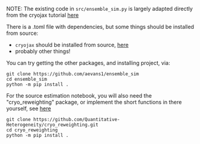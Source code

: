 NOTE: The existing code in `src/ensemble_sim.py` is largely adapted directly from the cryojax tutorial [here](https://github.com/mjo22/cryojax/blob/340-write-an-ensemble-reweighting-tutorial/docs/examples/simulating-and-reweighting-ensembles.ipynb)


There is a .toml file with dependencies, but some things should be installed from source:
- `cryojax` should be installed from source, [here](https://github.com/mjo22/cryojax)
- probably other things! 

You can try getting the other packages, and installing project, via:

```
git clone https://github.com/aevans1/ensemble_sim
cd ensemble_sim
python -m pip install .
```

For the source estimation notebook, you will also need the "cryo_reweighting" package, or implement the short functions in there yourself, see [here](https://github.com/Quantitative-Heterogeneity/cryo_reweighting/blob/main/src/cryo_reweighting/optimization.py)
```
git clone https://github.com/Quantitative-Heterogeneity/cryo_reweighting.git
cd cryo_reweighting
python -m pip install .
```

